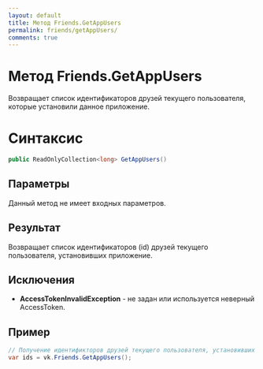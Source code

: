 ```yaml
---
layout: default
title: Метод Friends.GetAppUsers
permalink: friends/getAppUsers/
comments: true
---
```

# Метод Friends.GetAppUsers
Возвращает список идентификаторов друзей текущего пользователя, которые установили данное приложение.

# Синтаксис
```csharp
public ReadOnlyCollection<long> GetAppUsers()
```

## Параметры
Данный метод не имеет входных параметров.

## Результат
Возвращает список идентификаторов (id) друзей текущего пользователя, установивших приложение.

## Исключения
+ **AccessTokenInvalidException** - не задан или используется неверный AccessToken.

## Пример
```csharp
// Получение идентификторов друзей текущего пользователя, установивших приложение.
var ids = vk.Friends.GetAppUsers();
```
